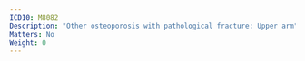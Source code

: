 ```yaml
---
ICD10: M8082
Description: "Other osteoporosis with pathological fracture: Upper arm"
Matters: No
Weight: 0
---
```


